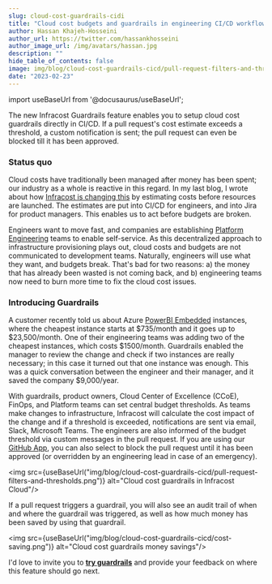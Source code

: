 ```yaml
---
slug: cloud-cost-guardrails-cidi
title: "Cloud cost budgets and guardrails in engineering CI/CD workflows"
author: Hassan Khajeh-Hosseini
author_url: https://twitter.com/hassankhosseini
author_image_url: /img/avatars/hassan.jpg
description: ""
hide_table_of_contents: false
image: img/blog/cloud-cost-guardrails-cicd/pull-request-filters-and-thresholds.png
date: "2023-02-23"
---
```


import useBaseUrl from '@docusaurus/useBaseUrl';

The new Infracost Guardrails feature enables you to setup cloud cost guardrails directly in CI/CD. If a pull request's cost estimate exceeds a threshold, a custom notification is sent; the pull request can even be blocked till it has been approved.

<!--truncate-->

### Status quo

Cloud costs have traditionally been managed after money has been spent; our industry as a whole is reactive in this regard. In my last blog, I wrote about how [Infracost is changing this](/blog/cloud-costs-in-jira/) by estimating costs before resources are launched. The estimates are put into CI/CD for engineers, and into Jira for product managers. This enables us to act before budgets are broken.

Engineers want to move fast, and companies are establishing [Platform Engineering](/blog/infracost-gartner-cool-vendor-platform-engineering/) teams to enable self-service. As this decentralized approach to infrastructure provisioning plays out, cloud costs and budgets are not communicated to development teams. Naturally, engineers will use what they want, and budgets break. That's bad for two reasons: a) the money that has already been wasted is not coming back, and b) engineering teams now need to burn more time to fix the cloud cost issues.

### Introducing Guardrails

A customer recently told us about Azure [PowerBI Embedded](https://azure.microsoft.com/en-us/pricing/details/power-bi-embedded/) instances, where the cheapest instance starts at $735/month and it goes up to $23,500/month. One of their engineering teams was adding two of the cheapest instances, which costs $1500/month. Guardrails enabled the manager to review the change and check if two instances are really necessary; in this case it turned out that one instance was enough. This was a quick conversation between the engineer and their manager, and it saved the company $9,000/year.

With guardrails, product owners, Cloud Center of Excellence (CCoE), FinOps, and Platform teams can set central budget thresholds. As teams make changes to infrastructure, Infracost will calculate the cost impact of the change and if a threshold is exceeded, notifications are sent via email, Slack, Microsoft Teams. The engineers are also informed of the budget threshold via custom messages in the pull request. If you are using our [GitHub App](/docs/integrations/github_app/), you can also select to block the pull request until it has been approved (or overridden by an engineering lead in case of an emergency).

<img src={useBaseUrl("img/blog/cloud-cost-guardrails-cicd/pull-request-filters-and-thresholds.png")} alt="Cloud cost guardrails in Infracost Cloud"/>

If a pull request triggers a guardrail, you will also see an audit trail of when and where the guardrail was triggered, as well as how much money has been saved by using that guardrail.

<img src={useBaseUrl("img/blog/cloud-cost-guardrails-cicd/cost-saving.png")} alt="Cloud cost guardrails money savings"/>

I'd love to invite you to [**try guardrails**](/docs/infracost_cloud/guardrails) and provide your feedback on where this feature should go next.
